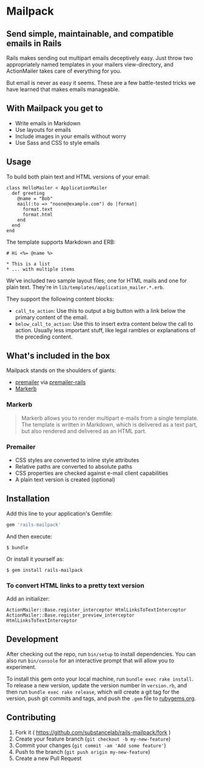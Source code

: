 # Mailpack
## Send simple, maintainable, and compatible emails in Rails

Rails makes sending out multipart emails deceptively easy. Just throw two appropriately named templates in your mailers view-directory, and ActionMailer takes care of everything for you.

But email is never as easy it seems. These are a few battle-tested tricks we have learned that makes emails manageable.

## With Mailpack you get to

* Write emails in Markdown
* Use layouts for emails
* Include images in your emails without worry
* Use Sass and CSS to style emails

## Usage

To build both plain text and HTML versions of your email:

    class HelloMailer < ApplicationMailer
      def greeting
        @name = "Bob"
        mail(:to => "noone@example.com") do |format|
          format.text
          format.html
        end
      end
    end

The template supports Markdown and ERB:

    # Hi <%= @name %>
    
    * This is a list
    * ... with multiple items

We've included two sample layout files; one for HTML mails and one for plain text. They're in `lib/templates/application_mailer.*.erb`.

They support the following content blocks:

* `call_to_action`: Use this to output a big button with a link below the primary content of the email.
* `below_call_to_action`: Use this to insert extra content below the call to action. Usually less important stuff, like legal rambles or explanations of the preceding content.

## What's included in the box

Mailpack stands on the shoulders of giants:

* [premailer](https://github.com/premailer/premailer) via [premailer-rails](https://github.com/fphilipe/premailer-rails)
* [Markerb](https://github.com/plataformatec/markerb)

### Markerb

> Markerb allows you to render multipart e-mails from a single template. The template is written in Markdown, which is delivered as a text part, but also rendered and delivered as an HTML part.

### Premailer

* CSS styles are converted to inline style attributes
* Relative paths are converted to absolute paths
* CSS properties are checked against e-mail client capabilities
* A plain text version is created (optional)

## Installation

Add this line to your application's Gemfile:

```ruby
gem 'rails-mailpack'
```

And then execute:

    $ bundle

Or install it yourself as:

    $ gem install rails-mailpack

### To convert HTML links to a pretty text version

Add an initializer:

    ActionMailer::Base.register_interceptor HtmlLinksToTextInterceptor
    ActionMailer::Base.register_preview_interceptor HtmlLinksToTextInterceptor

## Development

After checking out the repo, run `bin/setup` to install dependencies. You can also run `bin/console` for an interactive prompt that will allow you to experiment.

To install this gem onto your local machine, run `bundle exec rake install`. To release a new version, update the version number in `version.rb`, and then run `bundle exec rake release`, which will create a git tag for the version, push git commits and tags, and push the `.gem` file to [rubygems.org](https://rubygems.org).

## Contributing

1. Fork it ( https://github.com/substancelab/rails-mailpack/fork )
2. Create your feature branch (`git checkout -b my-new-feature`)
3. Commit your changes (`git commit -am 'Add some feature'`)
4. Push to the branch (`git push origin my-new-feature`)
5. Create a new Pull Request
